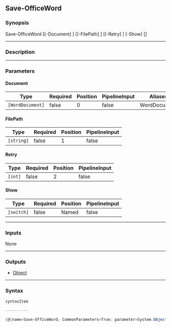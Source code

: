 Save-OfficeWord
---------------




### Synopsis

Save-OfficeWord [[-Document] <WordDocument>] [[-FilePath] <string>] [[-Retry] <int>] [-Show] [<CommonParameters>]




---


### Description


---


### Parameters
#### **Document**




|Type            |Required|Position|PipelineInput|Aliases     |
|----------------|--------|--------|-------------|------------|
|`[WordDocument]`|false   |0       |false        |WordDocument|



#### **FilePath**




|Type      |Required|Position|PipelineInput|
|----------|--------|--------|-------------|
|`[string]`|false   |1       |false        |



#### **Retry**




|Type   |Required|Position|PipelineInput|
|-------|--------|--------|-------------|
|`[int]`|false   |2       |false        |



#### **Show**




|Type      |Required|Position|PipelineInput|
|----------|--------|--------|-------------|
|`[switch]`|false   |Named   |false        |





---


### Inputs
None




---


### Outputs
* [Object](https://learn.microsoft.com/en-us/dotnet/api/System.Object)






---


### Syntax
```PowerShell
syntaxItem
```
```PowerShell
----------
```
```PowerShell
{@{name=Save-OfficeWord; CommonParameters=True; parameter=System.Object[]}}
```

